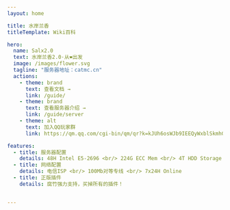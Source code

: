 ```yaml
---
layout: home

title: 水岸兰香
titleTemplate: Wiki百科

hero:
  name: Salx2.0
  text: 水岸兰香2.0·从❤️出发
  image: /images/flower.svg
  tagline: "服务器地址：catmc.cn"
  actions:
    - theme: brand
      text: 查看文档 →  
      link: /guide/
    - theme: brand
      text: 查看服务器介绍 →  
      link: /guide/server
    - theme: alt
      text: 加入QQ玩家群
      link: https://qm.qq.com/cgi-bin/qm/qr?k=kJUh6osWJb9IEEQyWxblSkmhGkjN1AFD&jump_from=webapi&authKey=i3hs9CVkNwKa2G1n8RRu1Ds7OvXDMaXvn3p1X0MlannMk9GVUDEVgMframpQSXmN

features:
  - title: 服务器配置
    details: 48H Intel E5-2696 <br/> 224G ECC Mem <br/> 4T HDD Storage <br/> 确保流畅的游戏体验和稳定的性能。
  - title: 网络配置
    details: 电信ISP <br/> 100Mb对等专线 <br/> 7x24H Online
  - title: 正版插件
    details: 腐竹强力支持，买掉所有的插件！


---
```

<style module>
  :root {
    --vp-home-hero-name-color: #ee90b2;
  }
</style>